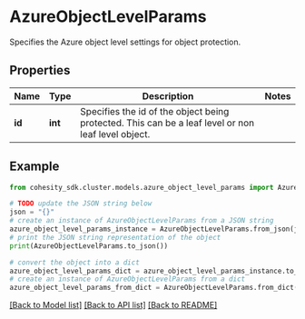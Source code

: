 # AzureObjectLevelParams

Specifies the Azure object level settings for object protection.

## Properties

Name | Type | Description | Notes
------------ | ------------- | ------------- | -------------
**id** | **int** | Specifies the id of the object being protected. This can be a leaf level or non leaf level object. | 

## Example

```python
from cohesity_sdk.cluster.models.azure_object_level_params import AzureObjectLevelParams

# TODO update the JSON string below
json = "{}"
# create an instance of AzureObjectLevelParams from a JSON string
azure_object_level_params_instance = AzureObjectLevelParams.from_json(json)
# print the JSON string representation of the object
print(AzureObjectLevelParams.to_json())

# convert the object into a dict
azure_object_level_params_dict = azure_object_level_params_instance.to_dict()
# create an instance of AzureObjectLevelParams from a dict
azure_object_level_params_from_dict = AzureObjectLevelParams.from_dict(azure_object_level_params_dict)
```
[[Back to Model list]](../README.md#documentation-for-models) [[Back to API list]](../README.md#documentation-for-api-endpoints) [[Back to README]](../README.md)


